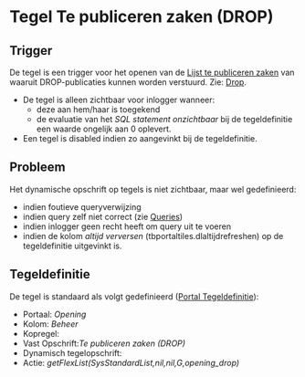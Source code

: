 # Tegel Te publiceren zaken (DROP)

## Trigger

De tegel is een trigger voor het openen van de [Lijst te publiceren zaken](/docs/probleemoplossing/portalen_en_moduleschermen/openingsportaal/tegel_te_publiceren_zaken/lijst_te_publiceren_zaken.md) van waaruit DROP-publicaties kunnen worden verstuurd. Zie: [Drop](/docs/instellen_inrichten/drop.md).

  - De tegel is alleen zichtbaar voor inlogger wanneer:
    - deze aan hem/haar is toegekend
    - de evaluatie van het *SQL statement onzichtbaar* bij de tegeldefinitie een waarde ongelijk aan 0 oplevert.
  - Een tegel is disabled indien zo aangevinkt bij de tegeldefinitie.

## Probleem

Het dynamische opschrift op tegels is niet zichtbaar, maar wel gedefinieerd:

  - indien foutieve queryverwijzing
  - indien query zelf niet correct (zie [Queries](/docs/instellen_inrichten/queries.md))
  - indien inlogger geen recht heeft om query uit te voeren
  - indien de kolom *altijd verversen* (tbportaltiles.dlaltijdrefreshen) op de tegeldefinitie uitgevinkt is.

## Tegeldefinitie

De tegel is standaard als volgt gedefinieerd ([Portal Tegeldefinitie](/docs/instellen_inrichten/portaldefinitie/portal_tegel.md)):

  - Portaal: *Opening*
  - Kolom: *Beheer*
  - Kopregel:
  - Vast Opschrift:*Te publiceren zaken (DROP)*
  - Dynamisch tegelopschrift:
  - Actie: *getFlexList(SysStandardList,nil,nil,G,opening_drop)*


